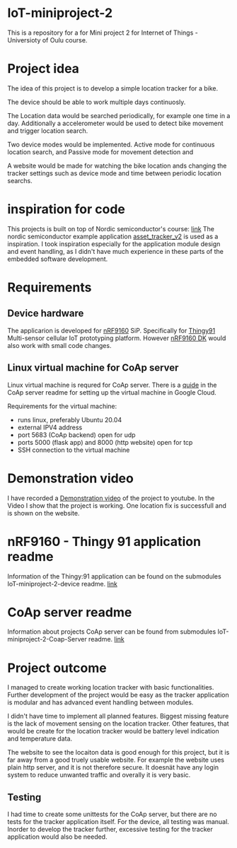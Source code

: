 # IoT-miniproject-2

This is a repository for a for Mini project 2 for Internet of Things - Universioty of Oulu course.

# Project idea

The idea of this project is to develop a simple location tracker for a bike. 

The device should be able to work multiple days continuosly.

The Location data would be searched periodically, for example one time in a day. Additionally a accelerometer would be used to detect bike movement and trigger location search.

Two device modes would be implemented. Active mode for continuous location search, and Passive mode for movement detection and 

A website would be made for watching the bike location ands changing the tracker settings such as device mode and time between periodic location searchs.

# inspiration for code

This projects is built on top of Nordic semiconductor's course: [link](https://academy.nordicsemi.com/courses/cellular-iot-fundamentals/)
The nordic semiconductor example application [asset_tracker_v2](https://developer.nordicsemi.com/nRF_Connect_SDK/doc/latest/nrf/applications/asset_tracker_v2/README.html) is used as a inspiration. I took inspiration especially for the application module design and event handling, as I didn't have much experience in these parts of the embedded software development.

# Requirements

## Device hardware
The applicarion is developed for [nRF9160](https://www.nordicsemi.com/Products/nRF9160) SiP. Specifically for [Thingy91](https://www.nordicsemi.com/Products/Development-hardware/Nordic-Thingy-91) Multi-sensor cellular IoT prototyping platform. However [nRF9160 DK](https://www.nordicsemi.com/Products/Development-hardware/nrf9160-dk) would also work with small code changes.

## Linux virtual machine for CoAp server
Linux virtual machine is requred for CoAp server. There is a [quide](https://github.com/matluuk/IoT-miniproject-2-Coap-Server?tab=readme-ov-file#create-linux-virtual-machine) in the CoAp server readme for setting up the virtual machine in Google Cloud.

Requirements for the virtual machine:
- runs linux, preferably Ubuntu 20.04
- external IPV4 address
- port 5683 (CoAp backend) open for udp
- ports 5000 (flask app) and 8000 (http website) open for tcp
- SSH connection to the virtual machine

# Demonstration video
I have recorded a [Demonstration video](https://www.youtube.com/watch?v=Zl9ehaItiA8&ab_channel=jaba4732)
of the project to youtube. In the Video I show that the project is working. One location fix is successfull and is shown on the website.

# nRF9160 - Thingy 91 application readme
Information of the Thingy:91 application can be found on the submodules IoT-miniproject-2-device readme. 
[link](https://github.com/matluuk/IoT-miniproject-2-device?tab=readme-ov-file#iot-miniproject-2)

# CoAp server readme
Information about projects CoAp server can be found from submodules IoT-miniproject-2-Coap-Server readme.
[link](https://github.com/matluuk/IoT-miniproject-2-Coap-Server/tree/main?tab=readme-ov-file#iot-miniproject-2-coap-server)

# Project outcome

I managed to create working location tracker with basic functionalities. Further development of the project would be easy as the tracker application is modular and has advanced event handling between modules. 

I didn't have time to implement all planned features. Biggest missing feature is the lack of movement sensing on the location tracker. Other features, that would be create for the location tracker would be battery level indication and temperature data.

The website to see the locaiton data is good enough for this project, but it is far away from a good truely usable website. For example the website uses plain http server, and it is not therefore secure. It doesnät have any login system to reduce unwanted traffic and overally it is very basic. 

## Testing

I had time to create some unittests for the CoAp server, but there are no tests for the tracker application itself. For the device, all testing was manual. Inorder to develop the tracker further, excessive testing for the tracker application would also be needed.
